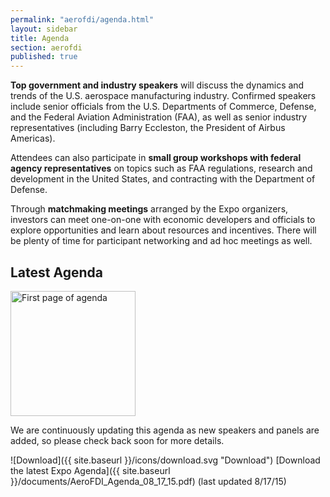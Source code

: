 ```yaml
---
permalink: "aerofdi/agenda.html"
layout: sidebar
title: Agenda
section: aerofdi
published: true
---
```


**Top government and industry speakers** will discuss the dynamics and trends of the U.S. aerospace manufacturing industry. Confirmed speakers include senior officials from the U.S. Departments of Commerce, Defense, and the Federal Aviation Administration (FAA), as well as senior industry representatives (including Barry Eccleston, the President of Airbus Americas).

Attendees can also participate in **small group workshops with federal agency representatives** on topics such as FAA regulations, research and development in the United States, and contracting with the Department of Defense.

Through **matchmaking meetings** arranged by the Expo organizers, investors can meet one-on-one with economic developers and officials to explore opportunities and learn about resources and incentives. There will be plenty of time for participant networking and ad hoc meetings as well.

## Latest Agenda

<span class="imgleft"><a href="{{ site.baseurl }}/documents/AeroFDI_Agenda_08_17_15.pdf"><img src="{{ site.baseurl }}/documents/AeroFDI_Agenda_08_17_15_Page_1.jpg" alt="First page of agenda" height="200"></a></span>

We are continuously updating this agenda as new speakers and panels are added, so please check back soon for more details.

![Download]({{ site.baseurl }}/icons/download.svg "Download") [Download the latest Expo Agenda]({{ site.baseurl }}/documents/AeroFDI_Agenda_08_17_15.pdf) (last updated 8/17/15)

